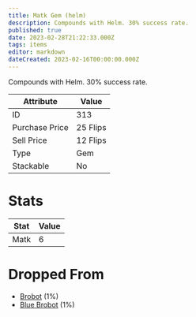 ```yaml
---
title: Matk Gem (helm)
description: Compounds with Helm. 30% success rate.
published: true
date: 2023-02-28T21:22:33.000Z
tags: items
editor: markdown
dateCreated: 2023-02-16T00:00:00.000Z
---
```


Compounds with Helm. 30% success rate.

|Attribute|Value|
|-|-|
|ID|313|
|Purchase Price|25 Flips|
|Sell Price|12 Flips|
|Type|Gem|
|Stackable|No|

# Stats
|Stat|Value|
|-|-|
|Matk|6|

# Dropped From
 * [Brobot](/monsters/brobot) (1%)
 * [Blue Brobot](/monsters/blue-brobot) (1%)
